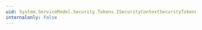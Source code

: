 ```yaml
---
uid: System.ServiceModel.Security.Tokens.ISecurityContextSecurityTokenCache.ClearContexts
internalonly: False
---
```

